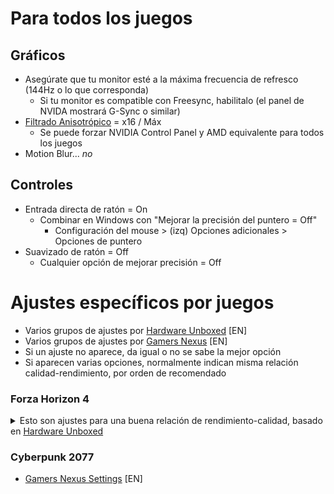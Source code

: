 # Para todos los juegos
## Gráficos
- Asegúrate que tu monitor esté a la máxima frecuencia de refresco (144Hz o lo que corresponda)
  - Si tu monitor es compatible con Freesync, habilitalo (el panel de NVIDA mostrará G-Sync o similar)
- [Filtrado Anisotrópico](https://www.pcgamingwiki.com/wiki/Glossary:Anisotropic_filtering_(AF)) = x16 / Máx
  - Se puede forzar NVIDIA Control Panel y AMD equivalente para todos los juegos
- Motion Blur... *no*
  
## Controles
- Entrada directa de ratón = On
  - Combinar en Windows con "Mejorar la precisión del puntero = Off"
     - Configuración del mouse > (izq) Opciones adicionales > Opciones de puntero
- Suavizado de ratón = Off
  - Cualquier opción de mejorar precisión = Off

# Ajustes específicos por juegos
- Varios grupos de ajustes por [Hardware Unboxed](https://www.youtube.com/playlist?list=PL7m5C6_P_lnXQhO8YRLfVVMSGo0UwDIne) [EN]
- Varios grupos de ajustes por [Gamers Nexus](https://www.youtube.com/results?search_query=gamers+nexus+optimizations+guide) [EN]
- Si un ajuste no aparece, da igual o no se sabe la mejor opción
- Si aparecen varias opciones, normalmente indican misma relación calidad-rendimiento, por orden de recomendado

### Forza Horizon 4
<details>
<summary> Esto son ajustes para una buena relación de rendimiento-calidad, basado en <a href="https://www.youtube.com/watch?v=Z8UODAGyOJs">Hardware Unboxed</a> </summary>
![Rendimiento](images/fh4.png)
<ul> Night Shadows = On </ul>
<ul> Shadow Quality = Extreme / Ultra </ul>
<ul> Texture Quality = Ultra [Limitado por VRAM, 4GB @ 1080p suficiente] </ul>
<ul> Dynamic Geometry Quality = Medio </ul>
<ul> Antialiasing = x2 MSAA </ul>
<ul> FXAA Antialias = A gusto </ul>
<ul> SSAO = Ultra </ul>
<ul> Refletion Quality = Ultra / High </ul>
<ul> Windshield Reflection Quality = Ultra </ul>
<ul> Mirror Quality = Extreme </ul>
<ul> World Car LoD = Ultra / High [Difs notables en calidad y rendimiento] </ul>
<ul> Deformable Terrain Quality = Ultra </ul>
<ul> SSR = High / Med </ul>
<ul> Lens Effect = Off / Med (por gusto) </ul>
<ul> Shader Quality = High </ul>
<ul> Particle Effects = High (bajar si CPU mal) </ul>
</details>

### Cyberpunk 2077
 - [Gamers Nexus Settings](https://www.youtube.com/watch?v=TEVXVf4Hu0U) [EN]
